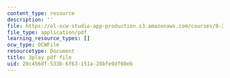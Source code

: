 ```yaml
---
content_type: resource
description: ''
file: https://ol-ocw-studio-app-production.s3.amazonaws.com/courses/8-286-the-early-universe-fall-2013/20c456df533b6f63151a28bfe9df60eb_6b83DypBeYg.pdf
file_type: application/pdf
learning_resource_types: []
ocw_type: OCWFile
resourcetype: Document
title: 3play pdf file
uid: 20c456df-533b-6f63-151a-28bfe9df60eb
---
```

